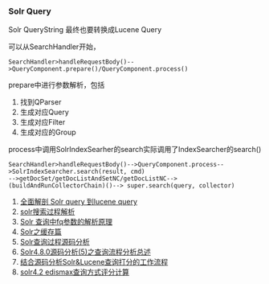 ### Solr Query 

Solr QueryString 最终也要转换成Lucene Query

可以从SearchHandler开始，

```
SearchHandler>handleRequestBody()-->QueryComponent.prepare()/QueryComponent.process()
```
prepare中进行参数解析，包括
>
1. 找到QParser
2. 生成对应Query
3. 生成对应Filter
4. 生成对应的Group

process中调用SolrIndexSearher的search实际调用了IndexSearcher的search()

```
SearchHandler>handleRequestBody()-->QueryComponent.process-->SolrIndexSearcher.search(result, cmd)
-->getDocSet/getDocListAndSetNC/getDocListNC-->(buildAndRunCollectorChain)()--> super.search(query, collector)
```

>
1. [全面解剖 Solr query 到lucene query](http://blog.sina.com.cn/s/blog_4d58e3c001017ynp.html)
2. [solr搜索过程解析](http://blog.csdn.net/morningsun1990/article/details/48541465)
3. [Solr 查询中fq参数的解析原理](http://blog.sina.com.cn/s/blog_56fd58ab0100v3up.html)
4. [Solr之缓存篇](https://my.oschina.net/u/1026644/blog/123957)
5. [Solr查询过程源码分析](http://blog.csdn.net/flyingpig4/article/details/6305488)
6. [Solr4.8.0源码分析(5)之查询流程分析总述](http://www.cnblogs.com/rcfeng/p/3923534.html)
7. [结合源码分析Solr&Lucene查询打分的工作流程](http://blog.csdn.net/yangbutao/article/details/9768317)
8. [solr4.2 edismax查询方式评分计算](http://fwuwen.iteye.com/blog/1870943)
